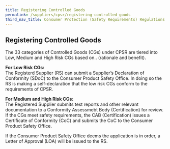 ```yaml
---
title: Registering Controlled Goods
permalink: /suppliers/cpsr/registering-controlled-goods
third_nav_title: Consumer Protection (Safety Requirements) Regulations (CPSR)
---
```

## Registering Controlled Goods
The 33 categories of Controlled Goods (CGs) under CPSR are tiered into Low, Medium and High Risk CGs based on.. (rationale and benefit).

**For Low Risk CGs:**<br>
The Registerd Supplier (RS) can submit a Supplier’s Declaration of Conformity (SDoC) to the Consumer Product Safety Office. In doing so the RS is making a self-declaration that the low risk CGs conform to the requirements of CPSR.

**For Medium and High Risk CGs:**<br>
The Registered Supplier submits test reports and other relevant documentation to a Conformity Assessmebt Body (Certification) for review. If the CGs meet safety requirements, the CAB (Certification) issues a Certificate of Conformity (CoC) and submits the CoC to the Consumer Product Safety Office.  

If the Consumer Product Safety Office deems the application is in order, a Letter of Approval (LOA) will be issued to the RS.
